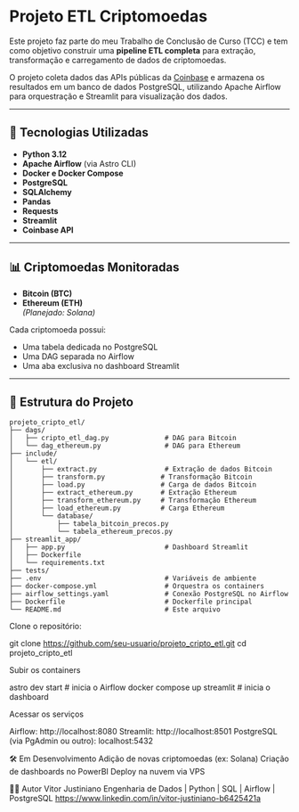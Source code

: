 # Projeto ETL Criptomoedas

Este projeto faz parte do meu Trabalho de Conclusão de Curso (TCC) e tem como objetivo construir uma **pipeline ETL completa** para extração, transformação e carregamento de dados de criptomoedas.

O projeto coleta dados das APIs públicas da [Coinbase](https://api.coinbase.com) e armazena os resultados em um banco de dados PostgreSQL, utilizando Apache Airflow para orquestração e Streamlit para visualização dos dados.

---

## 🔧 Tecnologias Utilizadas

- **Python 3.12**
- **Apache Airflow** (via Astro CLI)
- **Docker e Docker Compose**
- **PostgreSQL**
- **SQLAlchemy**
- **Pandas**
- **Requests**
- **Streamlit**
- **Coinbase API**

---

## 📊 Criptomoedas Monitoradas

- **Bitcoin (BTC)**
- **Ethereum (ETH)**  
*(Planejado: Solana)*

Cada criptomoeda possui:
- Uma tabela dedicada no PostgreSQL
- Uma DAG separada no Airflow
- Uma aba exclusiva no dashboard Streamlit

---

## 📁 Estrutura do Projeto

```text
projeto_cripto_etl/
├── dags/
│   ├── cripto_etl_dag.py              # DAG para Bitcoin
│   └── dag_ethereum.py                # DAG para Ethereum
├── include/
│   └── etl/
│       ├── extract.py                 # Extração de dados Bitcoin
│       ├── transform.py              # Transformação Bitcoin
│       ├── load.py                   # Carga de dados Bitcoin
│       ├── extract_ethereum.py       # Extração Ethereum
│       ├── transform_ethereum.py     # Transformação Ethereum
│       ├── load_ethereum.py          # Carga Ethereum
│       └── database/
│           ├── tabela_bitcoin_precos.py
│           └── tabela_ethereum_precos.py
├── streamlit_app/
│   ├── app.py                         # Dashboard Streamlit
│   ├── Dockerfile
│   └── requirements.txt
├── tests/                            
├── .env                               # Variáveis de ambiente
├── docker-compose.yml                 # Orquestra os containers
├── airflow_settings.yaml              # Conexão PostgreSQL no Airflow
├── Dockerfile                         # Dockerfile principal 
└── README.md                          # Este arquivo
```

Clone o repositório:

git clone https://github.com/seu-usuario/projeto_cripto_etl.git
cd projeto_cripto_etl

Subir os containers

astro dev start  # inicia o Airflow
docker compose up streamlit  # inicia o dashboard

Acessar os serviços

Airflow: http://localhost:8080
Streamlit: http://localhost:8501
PostgreSQL (via PgAdmin ou outro): localhost:5432

🛠️ Em Desenvolvimento
Adição de novas criptomoedas (ex: Solana)
Criação de dashboards no PowerBI
Deploy na nuvem via VPS

👨‍💻 Autor
Vitor Justiniano
Engenharia de Dados | Python | SQL | Airflow | PostgreSQL
https://www.linkedin.com/in/vitor-justiniano-b6425421a

